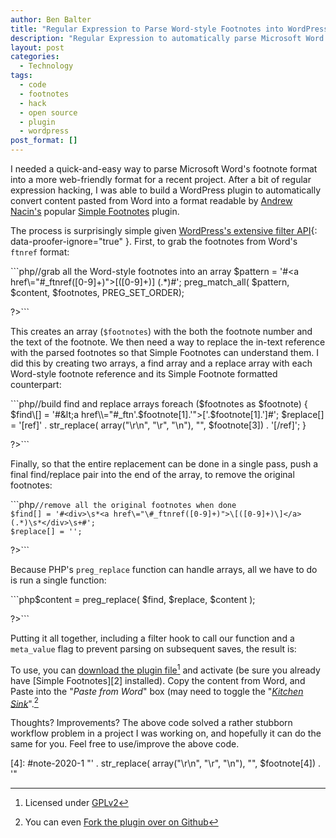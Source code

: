 ```yaml
---
author: Ben Balter
title: "Regular Expression to Parse Word-style Footnotes into WordPress's Simple Footnotes Format"
description: "Regular Expression to automatically parse Microsoft Word's footnote format into a more web-friendly format for WordPress's Simple Footnotes plugin"
layout: post
categories:
  - Technology
tags:
  - code
  - footnotes
  - hack
  - open source
  - plugin
  - wordpress
post_format: []
---
```


I needed a quick-and-easy way to parse Microsoft Word's footnote format into a more web-friendly format for a recent project. After a bit of regular expression hacking, I was able to build a WordPress plugin to automatically convert content pasted from Word into a format readable by [Andrew Nacin's](http://andrewnacin.com) popular [Simple Footnotes](http://andrewnacin.com/2010/07/24/simple-footnotes-0-3/) plugin.

The process is surprisingly simple given [WordPress's extensive filter API](http://codex.wordpress.org/Plugin_API/Filter_Reference){: data-proofer-ignore="true" }. First, to grab the footnotes from Word's `ftnref` format:

<div>```php<?php

//grab all the Word-style footnotes into an array
$pattern = '#&lt;a href\\="#_ftnref([0-9]+)">\[([0-9]+)]</a> (.\*)#';
preg_match_all( $pattern, $content, $footnotes, PREG_SET_ORDER);

?>```</div>

This creates an array (`$footnotes`) with the both the footnote number and the text of the footnote. We then need a way to replace the in-text reference with the parsed footnotes so that Simple Footnotes can understand them. I did this by creating two arrays, a find array and a replace array with each Word-style footnote reference and its Simple Footnote formatted counterpart:

<div>```php<?php

//build find and replace arrays
foreach ($footnotes as $footnote) {
  $find\[] = '#&lt;a href\\="#_ftn'.$footnote[1].'">\['.$footnote[1].']</a>#';
  $replace\[] = '[ref]' . str_replace( array("\\r\\n", "\\r", "\\n"), "",   $footnote[3]) . '[/ref]';
}

?>```</div>

Finally, so that the entire replacement can be done in a single pass, push a final find/replace pair into the end of the array, to remove the original footnotes:

<div>```php<?php

    //remove all the original footnotes when done
    $find[] = '#<div>\s*<a href\="\#_ftnref([0-9]+)">\[([0-9]+)\]</a> (.*)\s*</div>\s+#';
    $replace[] = '';

?>```</div>

Because PHP's `preg_replace` function can handle arrays, all we have to do is run a single function:

<div>```php<?php

$content = preg_replace( $find, $replace, $content );

?>```</div>

Putting it all together, including a filter hook to call our function and a `meta_value` flag to prevent parsing on subsequent saves, the result is:

<script src="http://gist-it.appspot.com/github/benbalter/Convert-Microsoft-Word-Footnotes-to-WordPress-Simple-Footnotes/raw/master/parse-footnotes.php">     </script>

To use, you can [download the plugin file](https://github.com/benbalter/Convert-Microsoft-Word-Footnotes-to-WordPress-Simple-Footnotes)[^1] and activate (be sure you already have [Simple Footnotes][2] installed). Copy the content from Word, and Paste into the "*Paste from Word*" box (may need to toggle the "[*Kitchen Sink*](https://www.youtube.com/watch?v=fQ6cXXlLczU)".[^2]

Thoughts? Improvements? The above code solved a rather stubborn workflow problem in a project I was working on, and hopefully it can do the same for you. Feel free to use/improve the above code.

[^1]: Licensed under [GPLv2](http://wordpress.org/about/gpl/)

[^2]: You can even [Fork the plugin over on Github](http://ben.balter.com/2011/03/20/regular-expression-to-parse-word-style-footnotes/)

[4]&#x3A; #note-2020-1 "' . str_replace( array("\\r\\n", "\\r", "\\n"), "", $footnote[4]) . '"

[7]: #note-2020-2 "Licensed under GPLv2"
